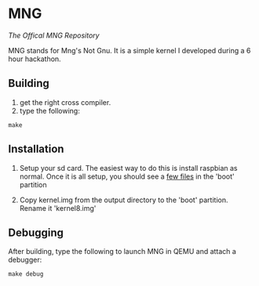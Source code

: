 # MNG
*The Offical MNG Repository*

MNG stands for Mng's Not Gnu. It is a simple kernel I developed during a 6 hour
hackathon.

## Building
1. get the right cross compiler.
1. type the following:

```
make
```

## Installation
1. Setup your sd card. The easiest way to do this is install raspbian as normal.
Once it is all setup, you should see a
[few files](https://github.com/raspberrypi/firmware/tree/master/boot) in the
'boot' partition

1. Copy kernel.img from the output directory to the 'boot' partition. Rename it
'kernel8.img'

## Debugging
After building, type the following to launch MNG in QEMU and attach a debugger:
```
make debug
```
